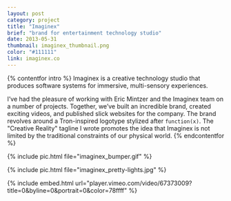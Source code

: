 ```yaml
---
layout: post
category: project
title: "Imaginex"
brief: "brand for entertainment technology studio"
date: 2013-05-31
thumbnail: imaginex_thumbnail.png
color: "#111111"
link: imaginex.co
---
```

{% contentfor intro %}
Imaginex is a creative technology studio that produces software systems for immersive, multi-sensory experiences.

I’ve had the pleasure of working with Eric Mintzer and the Imaginex team on a number of projects. Together, we’ve built an incredible brand, created exciting videos, and published slick websites for the company. The brand revolves around a Tron-inspired logotype stylized after `function(x)`. The "Creative Reality" tagline I wrote promotes the idea that Imaginex is not limited by the traditional constraints of our physical world.
{% endcontentfor %}

{% include pic.html file="imaginex_bumper.gif" %}

{% include pic.html file="imaginex_pretty-lights.jpg" %}

{% include embed.html url="player.vimeo.com/video/67373009?title=0&amp;byline=0&amp;portrait=0&amp;color=78ffff" %}

<!-- {% include pic.html file="imaginex_web-display.png" %} -->
